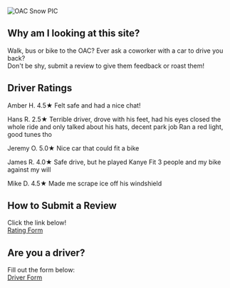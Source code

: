![OAC Snow PIC](https://user-images.githubusercontent.com/98415276/151035930-c703d36c-b35d-41be-9d88-7185fb62c49b.png)

## Why am I looking at this site?
Walk, bus or bike to the OAC? Ever ask a coworker with a car to drive you back?  
Don't be shy, submit a review to give them feedback or roast them!

## Driver Ratings 

Amber H. 4.5★ Felt safe and had a nice chat!

Hans R. 2.5★  Terrible driver, drove with his feet, had his eyes closed the whole ride and only talked about his hats, decent park job 
               Ran a red light, good tunes tho

Jeremy O.  5.0★  Nice car that could fit a bike

James R.  4.0★  Safe drive, but he played Kanye
                 Fit 3 people and my bike against my will  

Mike D.  4.5★  Made me scrape ice off his windshield  



## How to Submit a Review 
Click the link below!  
<a href=" https://forms.gle/CbV54sRvDHQCc3zFA "> Rating Form </a>

## Are you a driver?
Fill out the form below:  
<a href=" https://forms.gle/osUtTuGwvAQiQJKA6 "> Driver Form </a>
